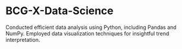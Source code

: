 # BCG-X-Data-Science
Conducted efficient data analysis using Python, including Pandas and NumPy. Employed data visualization techniques for insightful trend interpretation.

